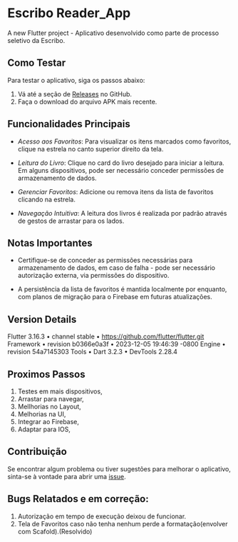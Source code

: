# Escribo Reader_App

A new Flutter project - Aplicativo desenvolvido como parte de processo seletivo da Escribo.

## Como Testar

Para testar o aplicativo, siga os passos abaixo:

1. Vá até a seção de [Releases](https://github.com/Leonardo-LabIOT/escribo_app/releases/tag/Escribo_Latest) no GitHub.
2. Faça o download do arquivo APK mais recente.

## Funcionalidades Principais

- *Acesso aos Favoritos*: Para visualizar os itens marcados como favoritos, clique na estrela no canto superior direito da tela.

- *Leitura do Livro*: Clique no card do livro desejado para iniciar a leitura. Em alguns dispositivos, pode ser necessário conceder permissões de armazenamento de dados.

- *Gerenciar Favoritos*: Adicione ou remova itens da lista de favoritos clicando na estrela.

- *Navegação Intuitiva*: A leitura dos livros é realizada por padrão através de gestos de arrastar para os lados.

## Notas Importantes

- Certifique-se de conceder as permissões necessárias para armazenamento de dados, em caso de falha - pode ser necessário autorização externa, via permissões do dispositivo.

- A persistência da lista de favoritos é mantida localmente por enquanto, com planos de migração para o Firebase em futuras atualizações.

## Version Details

Flutter 3.16.3 • channel stable • https://github.com/flutter/flutter.git
Framework • revision b0366e0a3f • 2023-12-05 19:46:39 -0800
Engine • revision 54a7145303
Tools • Dart 3.2.3 • DevTools 2.28.4

## Proximos Passos

1. Testes em mais dispositivos,
2. Arrastar para navegar,
3. Mellhorias no Layout,
4. Melhorias na UI,
5. Integrar ao Firebase,
6. Adaptar para IOS,

## Contribuição

Se encontrar algum problema ou tiver sugestões para melhorar o aplicativo, sinta-se à vontade para abrir uma [issue](https://github.com/Leonardo-LabIOT/escribo_app/issues).

## Bugs Relatados e em correção:

1. Autorização em tempo de execução deixou de funcionar.
2. Tela de Favoritos caso não tenha nenhum perde a formatação(envolver com Scafold).(Resolvido)
